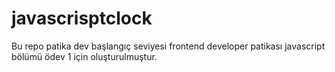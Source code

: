 ﻿# javascrisptclock
 Bu repo patika dev başlangıç seviyesi frontend developer patikası javascript bölümü ödev 1 için oluşturulmuştur.
